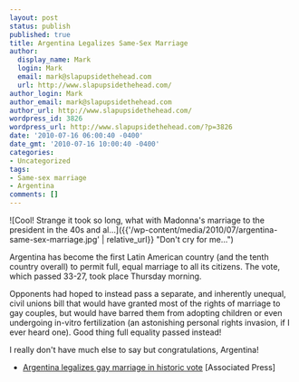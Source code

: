 ```yaml
---
layout: post
status: publish
published: true
title: Argentina Legalizes Same-Sex Marriage
author:
  display_name: Mark
  login: Mark
  email: mark@slapupsidethehead.com
  url: http://www.slapupsidethehead.com/
author_login: Mark
author_email: mark@slapupsidethehead.com
author_url: http://www.slapupsidethehead.com/
wordpress_id: 3826
wordpress_url: http://www.slapupsidethehead.com/?p=3826
date: '2010-07-16 06:00:40 -0400'
date_gmt: '2010-07-16 10:00:40 -0400'
categories:
- Uncategorized
tags:
- Same-sex marriage
- Argentina
comments: []
---
```

![Cool! Strange it took so long, what with Madonna's marriage to the president in the 40s and al...]({{'/wp-content/media/2010/07/argentina-same-sex-marriage.jpg' | relative_url}} "Don't cry for me...")

Argentina has become the first Latin American country (and the tenth country overall) to permit full, equal marriage to all its citizens. The vote, which passed 33-27, took place Thursday morning.

Opponents had hoped to instead pass a separate, and inherently unequal, civil unions bill that would have granted most of the rights of marriage to gay couples, but would have barred them from adopting children or even undergoing in-vitro fertilization (an astonishing personal rights invasion, if I ever heard one). Good thing full equality passed instead!

I really don't have much else to say but congratulations, Argentina!

- [Argentina legalizes gay marriage in historic vote](http://www.google.com/hostednews/ap/article/ALeqM5hNaz3Yj83eVbNzTrmzTSXxpz-pBAD9GVNQIO2) [Associated Press]
